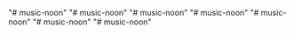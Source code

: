 "# music-noon" 
"# music-noon" 
"# music-noon" 
"# music-noon" 
"# music-noon" 
"# music-noon" 
"# music-noon" 
